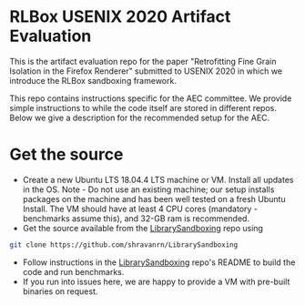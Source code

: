 # RLBox USENIX 2020 Artifact Evaluation
This is the artifact evaluation repo for the paper "Retrofitting Fine Grain Isolation in the Firefox Renderer" submitted to USENIX 2020 in which we introduce the RLBox sandboxing framework.

This repo contains instructions specific for the AEC committee. We provide simple instructions to while the code itself are stored in different repos. Below we give a description for the recommended setup for the AEC.

# Get the source

- Create a new Ubuntu LTS 18.04.4 LTS machine or VM. Install all updates in the OS. Note - Do not use an existing machine; our setup installs packages on the machine and has been well tested on a fresh Ubuntu Install. The VM should have at least 4 CPU cores (mandatory - benchmarks assume this), and 32-GB ram is recommended.
- Get the source available from the [LibrarySandboxing](https://github.com/shravanrn/LibrarySandboxing/) repo using 
```bash
git clone https://github.com/shravanrn/LibrarySandboxing
```
- Follow instructions in the [LibrarySandboxing](https://github.com/shravanrn/LibrarySandboxing/) repo's README to build the code and run benchmarks.
- If you run into issues here, we are happy to provide a VM with pre-built binaries on request.
